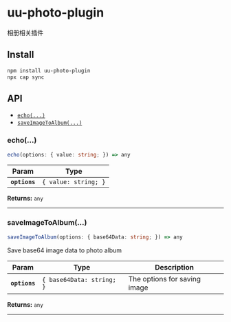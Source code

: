 # uu-photo-plugin

相册相关插件

## Install

```bash
npm install uu-photo-plugin
npx cap sync
```

## API

<docgen-index>

* [`echo(...)`](#echo)
* [`saveImageToAlbum(...)`](#saveimagetoalbum)

</docgen-index>

<docgen-api>
<!--Update the source file JSDoc comments and rerun docgen to update the docs below-->

### echo(...)

```typescript
echo(options: { value: string; }) => any
```

| Param         | Type                            |
| ------------- | ------------------------------- |
| **`options`** | <code>{ value: string; }</code> |

**Returns:** <code>any</code>

--------------------


### saveImageToAlbum(...)

```typescript
saveImageToAlbum(options: { base64Data: string; }) => any
```

Save base64 image data to photo album

| Param         | Type                                 | Description                  |
| ------------- | ------------------------------------ | ---------------------------- |
| **`options`** | <code>{ base64Data: string; }</code> | The options for saving image |

**Returns:** <code>any</code>

--------------------

</docgen-api>
